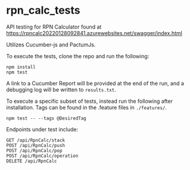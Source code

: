 # rpn_calc_tests
API testing for RPN Calculator found at https://rpncalc20220128092841.azurewebsites.net/swagger/index.html

Utilizes Cucumber-js and PactumJs.

To execute the tests, clone the repo and run the following:
```
npm install
npm test
```
A link to a Cucumber Report will be provided at the end of the run, and a debugging log will be written to `results.txt`.

To execute a specific subset of tests, instead run the following after installation. Tags can be found in the .feature files in `./features/`.
```
npm test -- --tags @DesiredTag
```

Endpoints under test include:
```
GET ​/api​/RpnCalc​/stack
POST ​/api​/RpnCalc​/push
POST ​/api​/RpnCalc​/pop
POST ​/api​/RpnCalc​/operation
DELETE ​/api​/RpnCalc
```
